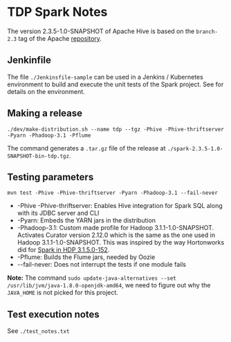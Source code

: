 # TDP Spark Notes

The version 2.3.5-1.0-SNAPSHOT of Apache Hive is based on the `branch-2.3` tag of the Apache [repository](https://github.com/apache/spark/tree/branch-2.3).

## Jenkinfile

The file `./Jenkinsfile-sample` can be used in a Jenkins / Kubernetes environment to build and execute the unit tests of the Spark project. See []() for details on the environment.

## Making a release

```
./dev/make-distribution.sh --name tdp --tgz -Phive -Phive-thriftserver -Pyarn -Phadoop-3.1 -Pflume
```

The command generates a `.tar.gz` file of the release at `./spark-2.3.5-1.0-SNAPSHOT-bin-tdp.tgz`.

## Testing parameters

```
mvn test -Phive -Phive-thriftserver -Pyarn -Phadoop-3.1 --fail-never
```

- -Phive -Phive-thriftserver: Enables Hive integration for Spark SQL along with its JDBC server and CLI
- -Pyarn: Embeds the YARN jars in the distribution
- -Phadoop-3.1: Custom made profile for Hadoop 3.1.1-1.0-SNAPSHOT. Activates Curator version 2.12.0 which is the same as the one used in Hadoop 3.1.1-1.0-SNAPSHOT. This was inspired by the way Hortonworks did for [Spark in HDP 3.1.5.0-152](https://github.com/hortonworks/spark2-release/blob/HDP-3.1.5.0-152-tag/pom.xml).
- -Pflume: Builds the Flume jars, needed by Oozie
- --fail-never: Does not interrupt the tests if one module fails

**Note:** The command `sudo update-java-alternatives --set /usr/lib/jvm/java-1.8.0-openjdk-amd64`, we need to figure out why the `JAVA_HOME` is not picked for this project.

## Test execution notes

See `./test_notes.txt`
